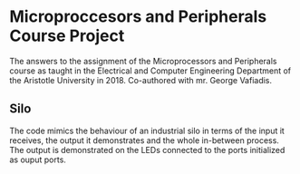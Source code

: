 # Microproccesors and Peripherals Course Project
The answers to the assignment of the Microprocessors and Peripherals course as taught in the Electrical and Computer Engineering Department of the Aristotle University in 2018. Co-authored with mr. George Vafiadis.

## Silo 
The code mimics the behaviour of an industrial silo in terms of the input it receives, the output it demonstrates and the whole in-between process. The output is demonstrated on the LEDs connected to the ports initialized as ouput ports.
